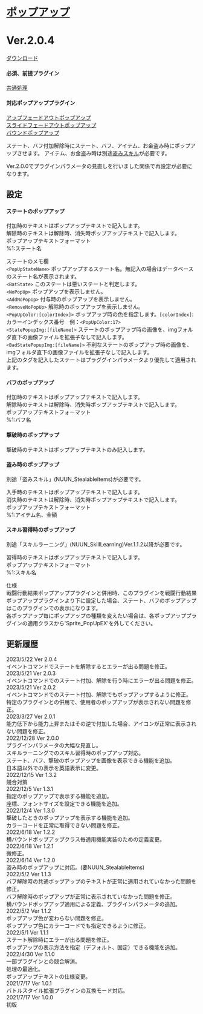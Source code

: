 # [ポップアップ](https://raw.githubusercontent.com/nuun888/MZ/master/NUUN_popUp.js)
# Ver.2.0.4
[ダウンロード](https://raw.githubusercontent.com/nuun888/MZ/master/NUUN_popUp.js)
#### 必須、前提プラグイン
[共通処理](https://github.com/nuun888/MZ/blob/master/README/Base.md)  
#### 対応ポップアッププラグイン
[アップフェードアウトポップアップ](https://github.com/nuun888/MZ/blob/master/README/UpFadeoutPopup.md)  
[スライドフェードアウトポップアップ](https://github.com/nuun888/MZ/blob/master/README/SlideFadeoutPopup.md)  
[バウンドポップアップ](https://github.com/nuun888/MZ/blob/master/README/LateralBoundPopUp.md)  

ステート、バフ付加解除時にステート、バフ、アイテム、お金盗み時にポップアップさせます。
アイテム、お金盗み時は別途[盗みスキル](https://github.com/nuun888/MZ/blob/master/README/StealableItems.md)が必要です。  

Ver.2.0.0でプラグインパラメータの見直しを行いました関係で再設定が必要になります。  

## 設定
#### ステートのポップアップ
付加時のテキストはポップアップテキストで記入します。  
解除時のテキストは解除時、消失時ポップアップテキストで記入します。  
ポップアップテキストフォーマット  
%1:ステート名  

ステートのメモ欄  
`<PopUpStateName>` ポップアップするステート名。無記入の場合はデータベースのステート名が表示されます。  
`<BatState>` このステートは悪いステートと判定します。  
`<NoPopUp>` ポップアップを表示しません。  
`<AddNoPopUp>` 付与時のポップアップを表示しません。  
`<RemoveNoPopUp>` 解除時のポップアップを表示しません。  
`<PopUpColor:[colorIndex]>` ポップアップ時の色を指定します。`[colorIndex]`:カラーインデックス番号　例：`<PopUpColor:17>`  
`<StatePopupImg:[fileName]>` ステートのポップアップ時の画像を、imgフォルダ直下の画像ファイルを拡張子なしで記入します。  
`<BadStatePopupImg:[fileName]>` 不利なステートのポップアップ時の画像を、imgフォルダ直下の画像ファイルを拡張子なしで記入します。  
上記のタグを記入したステートはプラググインパラメータより優先して適用されます。  

#### バフのポップアップ
付加時のテキストはポップアップテキストで記入します。  
解除時のテキストは解除時、消失時ポップアップテキストで記入します。  
ポップアップテキストフォーマット  
%1:バフ名  

#### 撃破時のポップアップ
撃破時のテキストはポップアップテキストのみ記入します。  

#### 盗み時のポップアップ
別途「盗みスキル」(NUUN_StealableItems)が必要です。  

入手時のテキストはポップアップテキストで記入します。  
消失時のテキストは解除時、消失時ポップアップテキストで記入します。  
ポップアップテキストフォーマット  
%1:アイテム名、金額  

#### スキル習得時のポップアップ
別途「スキルラーニング」(NUUN_SkillLearning)Ver.1.1.2以降が必要です。  

習得時のテキストはポップアップテキストで記入します。  
ポップアップテキストフォーマット  
%1:スキル名  

仕様  
戦闘行動結果ポップアッププラグインと併用時、このプラグインを戦闘行動結果ポップアッププラグインより下に設定した場合、ステート、バフのポップアップはこのプラグインでの表示になります。  
各ポップアップ毎にポップアップの種類を変えたい場合は、各ポップアッププラグインの適用クラスから'Sprite_PopUpEX'を外してください。  

## 更新履歴
2023/5/22 Ver 2.0.4  
イベントコマンドでステートを解除するとエラーが出る問題を修正。  
2023/5/21 Ver 2.0.3  
イベントコマンドでのステート付加、解除を行う時にエラーが出る問題を修正。  
2023/5/21 Ver 2.0.2  
イベントコマンドでのステート付加、解除でもポップアップするように修正。  
特定のプラグインとの併用で、使用者のポップアップが表示されない問題を修正。  
2023/3/27 Ver 2.0.1  
能力低下から能力上昇またはその逆で付加した場合、アイコンが正常に表示されない問題を修正。  
2022/12/28 Ver 2.0.0  
プラグインパラメータの大幅な見直し。  
スキルラーニングでのスキル習得時のポップアップ対応。  
ステート、バフ、撃破のポップアップを画像を表示できる機能を追加。  
日本語以外での表示を英語表示に変更。  
2022/12/15 Ver 1.3.2  
競合対策  
2022/12/5 Ver 1.3.1  
指定のポップアップで表示する機能を追加。  
座標、フォントサイズを設定できる機能を追加。  
2022/12/4 Ver 1.3.0  
撃破したときのポップアップを表示する機能を追加。  
カラーコードを正常に取得できない問題を修正。  
2022/6/18 Ver 1.2.2  
横バウンドポップアップクラス毎適用機能実装のための定義変更。  
2022/6/18 Ver 1.2.1  
微修正。  
2022/6/14 Ver 1.2.0  
盗み時のポップアップに対応。(要NUUN_StealableItems)  
2022/5/2 Ver 1.1.3  
バフ解除時の共通ポップアップのテキストが正常に適用されていなかった問題を修正。  
バフ解除時のポップアップが正常に表示されていなかった問題を修正。  
横バウンドポップアップ適用による定義、プラグインパラメータの追加。  
2022/5/2 Ver 1.1.2  
ポップアップ色が変わらない問題を修正。  
ポップアップ色にカラーコードでも指定できるように修正。  
2022/5/1 Ver 1.1.1  
ステート解除時にエラーが出る問題を修正。  
ポップアップの表示方法を指定（デフォルト、固定）できる機能を追加。  
2022/4/30 Ver 1.1.0  
一部プラグインとの競合解消。  
処理の最適化。  
ポップアップテキストの仕様変更。  
2021/7/17 Ver 1.0.1  
バトルスタイル拡張プラグインの互換モード対応。  
2021/7/17 Ver 1.0.0  
初版  
